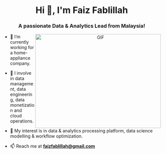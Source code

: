 <h1 align="center">Hi 👋, I'm Faiz Fablillah
<h3 align="center">A passionate Data & Analytics Lead from Malaysia! </h3>

<a target="_blank" align="center">
  <img align="right" top="500" height="300" width="400" alt="GIF" src="https://media.giphy.com/media/SWoSkN6DxTszqIKEqv/giphy.gif">
</a>

  
  
- 🔭 I’m currently working for a home-appliance company.

- 🌱 I involve in data management, data engineering, data monetization and cloud operations.

- 🤝 My interest is in data & analytics processing platform, data science modelling & workflow optimization.

- 📫 Reach me at **faizfablillah@gmail.com**
